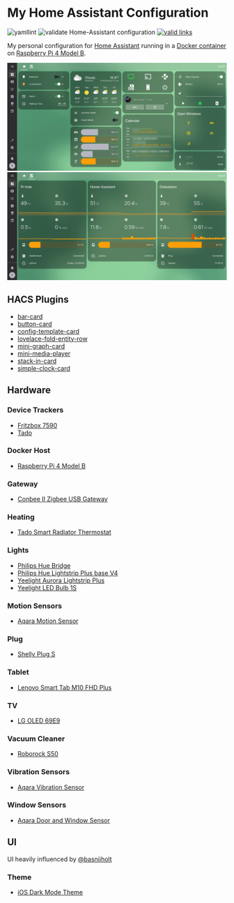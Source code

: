 # My Home Assistant Configuration

![yamllint](https://github.com/pkissling/home-assistant/workflows/lint/badge.svg)
![validate Home-Assistant configuration](https://github.com/pkissling/home-assistant/workflows/validate%20Home-Assistant%20configuration/badge.svg)
[![valid links](https://github.com/pkissling/home-assistant/actions/workflows/link-validator.yml/badge.svg)](https://github.com/pkissling/home-assistant/actions/workflows/link-validator.yml)

My personal configuration for [Home Assistant](https://www.home-assistant.io) running in a [Docker container](https://www.home-assistant.io/docs/installation/docker/) on [Raspberry Pi 4 Model B](https://www.raspberrypi.org/products/raspberry-pi-4-model-b/).

![Home](/.screenshots/home.png)
![Monitoring](/.screenshots/monitoring.png)

## HACS Plugins

* [bar-card](https://github.com/custom-cards/bar-card)
* [button-card](https://github.com/custom-cards/button-card)
* [config-template-card](https://github.com/iantrich/config-template-card)
* [lovelace-fold-entity-row](https://github.com/thomasloven/lovelace-fold-entity-row)
* [mini-graph-card](https://github.com/kalkih/mini-graph-card)
* [mini-media-player](https://github.com/kalkih/mini-media-player)
* [stack-in-card](https://github.com/custom-cards/stack-in-card)
* [simple-clock-card](https://github.com/arjhun/Homeassistant-Lovelace-Cards/tree/master/simple-clock-card)

## Hardware

### Device Trackers

* [Fritzbox 7590](https://en.avm.de/products/fritzbox/fritzbox-7590/)
* [Tado](https://www.tado.com/gb-en/smart-radiator-thermostat-overview)

### Docker Host

* [Raspberry Pi 4 Model B](https://www.raspberrypi.org/products/raspberry-pi-4-model-b/)

### Gateway

* [Conbee II Zigbee USB Gateway](https://phoscon.de/en/conbee2)

### Heating

* [Tado Smart Radiator Thermostat](https://www.tado.com/gb-en/smart-radiator-thermostat-specifications-overview)

### Lights

* [Philips Hue Bridge](https://www.philips-hue.com/en-us/p/hue-bridge/046677458478)
* [Philips Hue Lightstrip Plus base V4](https://www.philips-hue.com/en-us/p/hue-white-and-color-ambiance-lightstrip-plus-base-v4-80-inch/046677555337)
* [Yeelight Aurora Lightstrip Plus](https://www.yeelight.de/en/aurora-lightstrip-yeelight.html)
* [Yeelight LED Bulb 1S](https://www.yeelight.com/en_US/product/lemon2-color)

### Motion Sensors

* [Aqara Motion Sensor](https://www.aqara.com/us/motion_sensor.html)

### Plug

* [Shelly Plug S](https://shelly.cloud/products/shelly-plug-s-smart-home-automation-device/)

### Tablet

* [Lenovo Smart Tab M10 FHD Plus](https://www.lenovo.com/de/de/tablets/android-tablets/lenovo-tab-series/Lenovo-TB-X606Smart-Tab/p/ZZITZTMST0X)

### TV

* [LG OLED 69E9](https://www.lg.com/de/tv/lg-OLED65E97LA)

### Vacuum Cleaner

* [Roborock S50](https://en.roborock.com/pages/robot-vacuum-cleaner)

### Vibration Sensors

* [Aqara Vibration Sensor](https://www.aqara.com/us/vibration_sensor.html)

### Window Sensors

* [Aqara Door and Window Sensor](https://www.aqara.com/us/door_and_window_sensor.html)

## UI

UI heavily influenced by [@basnijholt](https://github.com/basnijholt/home-assistant-config)

### Theme

* [iOS Dark Mode Theme](https://github.com/basnijholt/lovelace-ios-dark-mode-theme)
